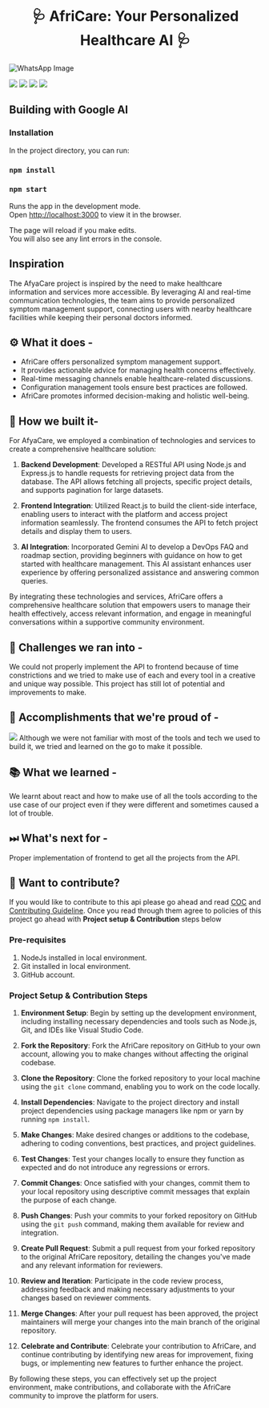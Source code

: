 
<h1 align="center"> 🩺 AfriCare: Your Personalized Healthcare AI 🩺 </h1>

<img src="src/Landing_page/assets/WhatsApp Image 2024-05-11 at 14.25.59_89c3ede4.jpg" alt="WhatsApp Image">

<a href="https://github.com/starlightknown/LearnScape"><img src="https://badges.frapsoft.com/os/v1/open-source.svg?v=103"></a>
<a href="https://github.com/starlightknown/LearnScape"><img src="https://img.shields.io/badge/Built%20by-developers%20%3C%2F%3E-0059b3"></a>
<a href="https://github.com/starlightknown/LearnScape"><img src="https://img.shields.io/static/v1.svg?label=Contributions&message=Welcome&color=yellow"></a>
<a href="https://github.com/starlightknown/"><img src="https://img.shields.io/badge/Maintained%3F-yes-brightgreen.svg?v=103"></a>
## Building with Google AI
<!-- 
Table of Contents
=================

  * [Installation](#installation)
  * [Inspiration](#Inspiration)
  * [Use Case](#usecase)
  * [Contribute](#project-setup--contribution-steps)
  * [License](#license) -->

### Installation

In the project directory, you can run:

### `npm install`
### `npm start`

Runs the app in the development mode.\
Open [http://localhost:3000](http://localhost:3000) to view it in the browser.

The page will reload if you make edits.\
You will also see any lint errors in the console.

## Inspiration
The AfyaCare project is inspired by the need to make healthcare information and services more accessible. By leveraging AI and real-time communication technologies, the team aims to provide personalized symptom management support, connecting users with nearby healthcare facilities while keeping their personal doctors informed.

## ⚙ What it does - 
- AfriCare offers personalized symptom management support.
- It provides actionable advice for managing health concerns effectively.
- Real-time messaging channels enable healthcare-related discussions.
- Configuration management tools ensure best practices are followed.
- AfriCare promotes informed decision-making and holistic well-being.
</div>

## 🔧 How we built it-
For AfyaCare, we employed a combination of technologies and services to create a comprehensive healthcare solution:

1. **Backend Development**: Developed a RESTful API using Node.js and Express.js to handle requests for retrieving project data from the database. The API allows fetching all projects, specific project details, and supports pagination for large datasets.

2. **Frontend Integration**: Utilized React.js to build the client-side interface, enabling users to interact with the platform and access project information seamlessly. The frontend consumes the API to fetch project details and display them to users.

3. **AI Integration**: Incorporated Gemini AI to develop a DevOps FAQ and roadmap section, providing beginners with guidance on how to get started with healthcare management. This AI assistant enhances user experience by offering personalized assistance and answering common queries.

By integrating these technologies and services, AfriCare offers a comprehensive healthcare solution that empowers users to manage their health effectively, access relevant information, and engage in meaningful conversations within a supportive community environment.

## 💪 Challenges we ran into -
We could not properly implement the API to frontend because of time constrictions and we tried to make use of each and every tool in a creative and unique way possible. This project has still lot of potential and improvements to make. 

## 📌 Accomplishments that we're proud of -
<img src="/screenshots/cli.png?raw=true">
Although we were not familiar with most of the tools and tech we used to build it, we tried and learned on the go to make it possible.

## 📚 What we learned -
We learnt about react and how to make use of all the tools according to the use case of our project even if they were different and sometimes caused a lot of trouble.

## ⏭ What's next for -
Proper implementation of frontend to get all the projects from the API. 


## 🙌 Want to contribute?
If you would like to contribute to this api please go ahead and read [COC](/CODE_OF_CONDUCT.md) and [Contributing Guideline](/CONTRIBUTING.md). Once you read through them agree to policies of this project go ahead with **Project setup & Contribution** steps below

### Pre-requisites

1. NodeJs installed in local environment.
2. Git installed in local environment.
3. GitHub account.

### Project Setup & Contribution Steps

1. **Environment Setup**: Begin by setting up the development environment, including installing necessary dependencies and tools such as Node.js, Git, and IDEs like Visual Studio Code.

2. **Fork the Repository**: Fork the AfriCare repository on GitHub to your own account, allowing you to make changes without affecting the original codebase.

3. **Clone the Repository**: Clone the forked repository to your local machine using the `git clone` command, enabling you to work on the code locally.

4. **Install Dependencies**: Navigate to the project directory and install project dependencies using package managers like npm or yarn by running `npm install`.

5. **Make Changes**: Make desired changes or additions to the codebase, adhering to coding conventions, best practices, and project guidelines.

6. **Test Changes**: Test your changes locally to ensure they function as expected and do not introduce any regressions or errors.

7. **Commit Changes**: Once satisfied with your changes, commit them to your local repository using descriptive commit messages that explain the purpose of each change.

8. **Push Changes**: Push your commits to your forked repository on GitHub using the `git push` command, making them available for review and integration.

9. **Create Pull Request**: Submit a pull request from your forked repository to the original AfriCare repository, detailing the changes you've made and any relevant information for reviewers.

10. **Review and Iteration**: Participate in the code review process, addressing feedback and making necessary adjustments to your changes based on reviewer comments.

11. **Merge Changes**: After your pull request has been approved, the project maintainers will merge your changes into the main branch of the original repository.

12. **Celebrate and Contribute**: Celebrate your contribution to AfriCare, and continue contributing by identifying new areas for improvement, fixing bugs, or implementing new features to further enhance the project.

By following these steps, you can effectively set up the project environment, make contributions, and collaborate with the AfriCare community to improve the platform for users.